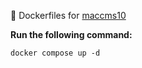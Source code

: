 :whale: Dockerfiles for [maccms10](https://github.com/magicblack/maccms10)

**Run the following command:**
```
docker compose up -d
```

